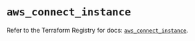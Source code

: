 # `aws_connect_instance`

Refer to the Terraform Registry for docs: [`aws_connect_instance`](https://registry.terraform.io/providers/hashicorp/aws/5.43.0/docs/resources/connect_instance).
